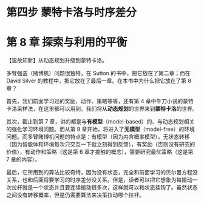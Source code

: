 # 第四步 蒙特卡洛与时序差分

# 第 8 章  探索与利用的平衡

【温故知新】从动态规划升级到蒙特卡洛。

多臂强盗（赌博机）问题很独特，在 Sutton 的书中，把它放在了第二章；而在 David Silver 的教程中，把它放在了最后一章。在本书中为什么把它放在了第 8 章？

首先，我们前面学习过的奖励、动作、策略等等，还有第 4 章中牛刀小试的蒙特卡洛采样法，在这里都可以用到。我们将从**动态规划**的世界来到**蒙特卡洛**的世界。

其次，截止到第 7 章，讲的都是与**有模型**（model-based）的、与动态规划相关的强化学习环境问题。而从第 9 章开始，将进入了**无模型**（model-free）的环境问题。而多臂赌博机问题的特点是：有模型（因为内含概率模型），无状态转移（因为智能体和环境每次只交互一下就立刻得到反馈），有奖励（否则没有研究的价值），有动作和策略（这是第 6 章才接触的概念），需要研究最优策略（这是第 7 章的内容）。

最后，它所用到的算法比较奇特，因为没有状态，完全和前面学习的贝尔曼方程没关系，也和后面将要学习的时序差分没关系。但是，读者可以把它想象为每搬动一次拉杆就是一个状态并且要连续搬动很多次，这样就可以和状态挂钩了。虽然状态之间没有转移概率，但是仍需要算法来决策拉动哪个拉杆。
